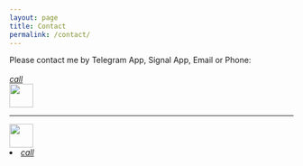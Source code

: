 ```yaml
---
layout: page
title: Contact
permalink: /contact/
---
```


<p>
<a>Please contact me by Telegram App, Signal App, Email or Phone:</a>
<br>
<br>

<a href="tel:+27-060-402-4843">
<img class="btn-floating green accent-4  btn-large"><i class="large material-icons">call</i>
</a>
<br>
<a href="mailto:infinite22@gmail.com"><img src="../assets/img/mail.png" height="42" width="42"></a>
<br>
<!--<a href="https://api.whatsapp.com/send?phone=27604024843"><img src="../assets/img/whatsapp.png" height="42" width="42"></a>-->
<hr>
<a href="tg://user?id=123456789"><img src="../assets/img/telegram.png" height="42" width="42"></a>

<li><a href="../contact" class="btn-floating green accent-4  btn-large"><i class="large material-icons">call</i></a></li>
<!--<p>Daowiz serves individuals, SME’s, corporations, organizations, communities and ecosystems in all sectors, anywhere in the world, constantly gaining a broader and deeper perspective of the living world as one whole integrated system. We believe that all life has a critical role to play and that the more we become aware and learn about each other -the better all of our futures will be.</p>
-->
